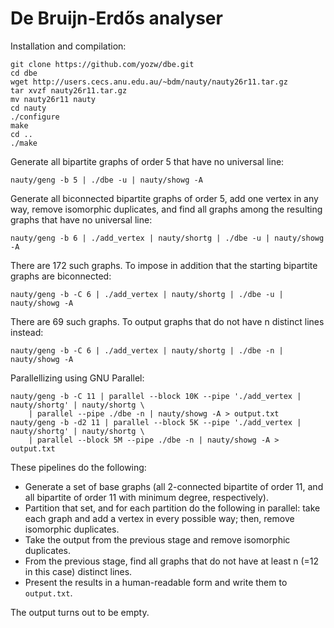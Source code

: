 # De Bruijn-Erdős analyser

Installation and compilation:

```
git clone https://github.com/yozw/dbe.git
cd dbe
wget http://users.cecs.anu.edu.au/~bdm/nauty/nauty26r11.tar.gz
tar xvzf nauty26r11.tar.gz
mv nauty26r11 nauty
cd nauty
./configure
make
cd ..
./make
```

Generate all bipartite graphs of order 5 that have no universal line:

```
nauty/geng -b 5 | ./dbe -u | nauty/showg -A
```

Generate all biconnected bipartite graphs of order 5, add one vertex in any way, remove
isomorphic duplicates, and find all graphs among the resulting graphs that have no
universal line:

```
nauty/geng -b 6 | ./add_vertex | nauty/shortg | ./dbe -u | nauty/showg -A
```

There are 172 such graphs.
To impose in addition that the starting bipartite graphs are biconnected:

```
nauty/geng -b -C 6 | ./add_vertex | nauty/shortg | ./dbe -u | nauty/showg -A
```

There are 69 such graphs. To output graphs that do not have n distinct lines
instead:

```
nauty/geng -b -C 6 | ./add_vertex | nauty/shortg | ./dbe -n | nauty/showg -A
```

Parallellizing using GNU Parallel:

```
nauty/geng -b -C 11 | parallel --block 10K --pipe './add_vertex | nauty/shortg' | nauty/shortg \
    | parallel --pipe ./dbe -n | nauty/showg -A > output.txt
nauty/geng -b -d2 11 | parallel --block 5K --pipe './add_vertex | nauty/shortg' | nauty/shortg \
    | parallel --block 5M --pipe ./dbe -n | nauty/showg -A > output.txt
```

These pipelines do the following:

* Generate a set of base graphs (all 2-connected bipartite of order 11, and all bipartite of order 11 with minimum degree, respectively).
* Partition that set, and for each partition do the following in parallel: take each graph and add a vertex in every possible way; then, remove isomorphic duplicates.
* Take the output from the previous stage and remove isomorphic duplicates.
* From the previous stage, find all graphs that do not have at least n (=12 in this case) distinct lines.
* Present the results in a human-readable form and write them to `output.txt`.

The output turns out to be empty.

